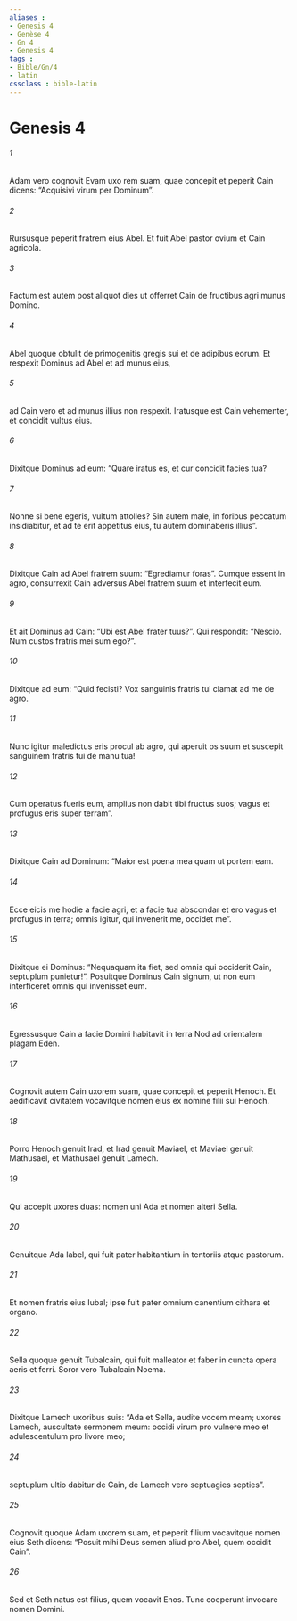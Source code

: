 ```yaml
---
aliases : 
- Genesis 4
- Genèse 4
- Gn 4
- Genesis 4
tags : 
- Bible/Gn/4
- latin
cssclass : bible-latin
---
```


# Genesis 4

###### 1
Adam vero cognovit Evam uxo rem suam, quae concepit et peperit Cain dicens: “Acquisivi virum per Dominum”. 
###### 2
Rursusque peperit fratrem eius Abel. Et fuit Abel pastor ovium et Cain agricola. 
###### 3
Factum est autem post aliquot dies ut offerret Cain de fructibus agri munus Domino. 
###### 4
Abel quoque obtulit de primogenitis gregis sui et de adipibus eorum. Et respexit Dominus ad Abel et ad munus eius, 
###### 5
ad Cain vero et ad munus illius non respexit. Iratusque est Cain vehementer, et concidit vultus eius. 
###### 6
Dixitque Dominus ad eum: “Quare iratus es, et cur concidit facies tua? 
###### 7
Nonne si bene egeris, vultum attolles? Sin autem male, in foribus peccatum insidiabitur, et ad te erit appetitus eius, tu autem dominaberis illius”. 
###### 8
Dixitque Cain ad Abel fratrem suum: “Egrediamur foras”. Cumque essent in agro, consurrexit Cain adversus Abel fratrem suum et interfecit eum. 
###### 9
Et ait Dominus ad Cain: “Ubi est Abel frater tuus?”. Qui respondit: “Nescio. Num custos fratris mei sum ego?”. 
###### 10
Dixitque ad eum: “Quid fecisti? Vox sanguinis fratris tui clamat ad me de agro. 
###### 11
Nunc igitur maledictus eris procul ab agro, qui aperuit os suum et suscepit sanguinem fratris tui de manu tua! 
###### 12
Cum operatus fueris eum, amplius non dabit tibi fructus suos; vagus et profugus eris super terram”. 
###### 13
Dixitque Cain ad Dominum: “Maior est poena mea quam ut portem eam. 
###### 14
Ecce eicis me hodie a facie agri, et a facie tua abscondar et ero vagus et profugus in terra; omnis igitur, qui invenerit me, occidet me”. 
###### 15
Dixitque ei Dominus: “Nequaquam ita fiet, sed omnis qui occiderit Cain, septuplum punietur!”. Posuitque Dominus Cain signum, ut non eum interficeret omnis qui invenisset eum.
###### 16
Egressusque Cain a facie Domini habitavit in terra Nod ad orientalem plagam Eden.
###### 17
Cognovit autem Cain uxorem suam, quae concepit et peperit Henoch. Et aedificavit civitatem vocavitque nomen eius ex nomine filii sui Henoch. 
###### 18
Porro Henoch genuit Irad, et Irad genuit Maviael, et Maviael genuit Mathusael, et Mathusael genuit Lamech. 
###### 19
Qui accepit uxores duas: nomen uni Ada et nomen alteri Sella. 
###### 20
Genuitque Ada Iabel, qui fuit pater habitantium in tentoriis atque pastorum. 
###### 21
Et nomen fratris eius Iubal; ipse fuit pater omnium canentium cithara et organo. 
###### 22
Sella quoque genuit Tubalcain, qui fuit malleator et faber in cuncta opera aeris et ferri. Soror vero Tubalcain Noema. 
###### 23
Dixitque Lamech uxoribus suis: “Ada et Sella, audite vocem meam; uxores Lamech, auscultate sermonem meum: occidi virum pro vulnere meo et adulescentulum pro livore meo; 
###### 24
septuplum ultio dabitur de Cain, de Lamech vero septuagies septies”.
###### 25
Cognovit quoque Adam uxorem suam, et peperit filium vocavitque nomen eius Seth dicens: “Posuit mihi Deus semen aliud pro Abel, quem occidit Cain”. 
###### 26
Sed et Seth natus est filius, quem vocavit Enos. Tunc coeperunt invocare nomen Domini.
